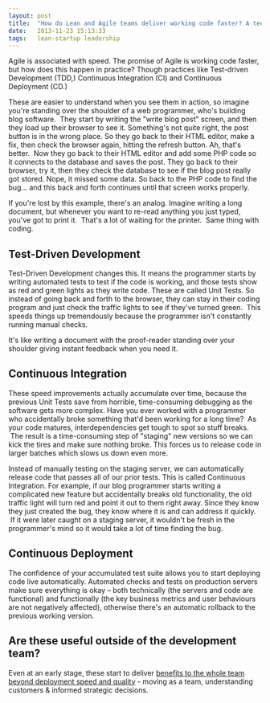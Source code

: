 ```yaml
---
layout: post
title:  "How do Lean and Agile teams deliver working code faster? A technical explanation for non-techies."
date:   2013-11-23 15:13:33
tags:   lean-startup leadership
---
```


Agile is associated with speed. The promise of Agile is working code faster, but how does this happen in practice? Though practices like Test-driven Development (TDD,) Continuous Integration (CI) and Continuous Deployment (CD.)

These are easier to understand when you see them in action, so imagine you're standing over the shoulder of a web programmer, who's building blog software.  They start by writing the "write blog post" screen, and then they load up their browser to see it. Something's not quite right, the post button is in the wrong place. So they go back to their HTML editor, make a fix, then check the browser again, hitting the refresh button. Ah, that's better.  Now they go back to their HTML editor and add some PHP code so it connects to the database and saves the post. They go back to their browser, try it, then they check the database to see if the blog post really got stored. Nope, it missed some data. So back to the PHP code to find the bug... and this back and forth continues until that screen works properly.

If you're lost by this example, there's an analog. Imagine writing a long document, but whenever you want to re-read anything you just typed, you've got to print it.  That's a lot of waiting for the printer.  Same thing with coding.
<h2>Test-Driven Development</h2>
Test-Driven Development changes this. It means the programmer starts by writing automated tests to test if the code is working, and those tests show as red and green lights as they write code. These are called Unit Tests. So instead of going back and forth to the browser, they can stay in their coding program and just check the traffic lights to see if they've turned green.  This speeds things up tremendously because the programmer isn't constantly running manual checks.

It's like writing a document with the proof-reader standing over your shoulder giving instant feedback when you need it.
<h2>Continuous Integration</h2>
These speed improvements actually accumulate over time, because the previous Unit Tests save from horrible, time-consuming debugging as the software gets more complex. Have you ever worked with a programmer who accidentally broke something that'd been working for a long time?  As your code matures, interdependencies get tough to spot so stuff breaks.  The result is a time-consuming step of "staging" new versions so we can kick the tires and make sure nothing broke. This forces us to release code in larger batches which slows us down even more.

Instead of manually testing on the staging server, we can automatically release code that passes all of our prior tests. This is called Continuous Integration. For example, if our blog programmer starts writing a complicated new feature but accidentally breaks old functionality, the old traffic light will turn red and point it out to them right away. Since they know they just created the bug, they know where it is and can address it quickly.  If it were later caught on a staging server, it wouldn't be fresh in the programmer's mind so it would take a lot of time finding the bug.
<h2>Continuous Deployment</h2>
The confidence of your accumulated test suite allows you to start deploying code live automatically. Automated checks and tests on production servers make sure everything is okay – both technically (the servers and code are functional) and functionally (the key business metrics and user behaviours are not negatively affected), otherwise there's an automatic rollback to the previous working version.
<h2>Are these useful outside of the development team?</h2>
Even at an early stage, these start to deliver <a href="http://www.saintsal.com/2012/07/3-commonly-missed-benefits-of-lean-agile-moving-as-a-team-understanding-customers-informed-strategic-decisions/">benefits to the whole team beyond deployment speed and quality</a> - moving as a team, understanding customers &amp; informed strategic decisions.
